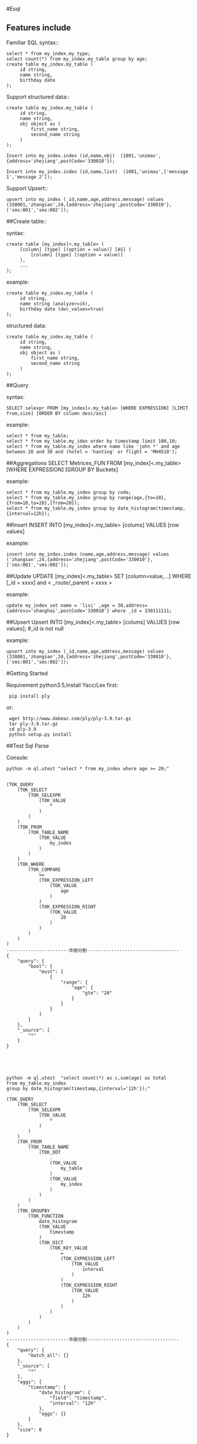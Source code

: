 #Esql

Features include
----------------

Familiar SQL syntax::

    select * from my_index.my_type;
    select count(*) from my_index.my_table group by age;
    create table my_index.my_table (
         id string,
         name string,
         birthday date
    );

Support structured data::

    create table my_index.my_table (
         id string,
         name string,
         obj object as (
             first_name string,
             second_name string
         )
    );
    
    Insert into my_index.index (id,name,obj)  (1001,'unimas',{address='zhejiang',postCode='330010'});
    
    Insert into my_index.index (id,name,list)  (1001,'unimas',['message 1','message 2']);


Support Upsert::

    upsert into my_index (_id,name,age,address,message) values (330001,'zhangsan',24,{address='zhejiang',postCode='330010'},['sms:001','sms:002']);



##Create table::

syntax:

    create table [my_index]<.my_table> (
         [column] [type] [(option = value)] [AS] (
             [column] [type] [(option = value)] 
         ),
         ...
    );


example:

    create table my_index.my_table (
         id string,
         name string (analyzer=ik),
         birthday date (doc_values=true)
    );


structured data:

    create table my_index.my_table (
         id string,
         name string,
         obj object as (
             first_name string,
             second_name string
         )
    );


##Query

syntax:

    SELECT selexpr FROM [my_index]<.my_table> [WHERE EXPRESSION] [LIMIT from,size] [ORDER BY column desc/asc] 

example:

    select * from my_table;	
    select * from my_table.my_idex order by timestamp limit 100,10;
    select * from my_table.my_index where name like 'john *' and age between 20 and 30 and (hotel = 'hanting' or flight = 'MH4510');


##Aggregations
    SELECT Metrices_FUN FROM [my_index]<.my_table> [WHERE EXPRESSION]  [GROUP BY Buckets]

example:

    select * from my_table.my_index group by code;
    select * from my_table.my_index group by range(age,{to=10},{from=10,to=20},{from=20});
    select * from my_table.my_index group by date_histogram(timestamp,{interval=12h});


##Insert
	INSERT INTO [my_index]<.my_table> [colums] VALUES [row values]

example:

    insert into my_index.index (name,age,address,message) values ('zhangsan',24,{address='zhejiang',postCode='330010'},['sms:001','sms:002']);


##Update
	UPDATE [my_index]<.my_table>  SET [column=value,...] WHERE [_id = xxxx] and < _route/_parent = xxxx >

example:

    update my_index set name = 'lisi' ,age = 30,address={address='shanghai',postCode='330010'} where _id = 330111111;
    
    
##Upsert
    Upsert INTO [my_index]<.my_table> [colums] VALUES [row values]; #_id is not null

example:

    upsert into my_index (_id,name,age,address,message) values (330001,'zhangsan',24,{address='zhejiang',postCode='330010'},['sms:001','sms:002']);
        

#Getting Started

Requirement python3.5,Install Yacc/Lex first:

     pip install ply
     
or:
     
     wget http://www.dabeaz.com/ply/ply-3.9.tar.gz
     tar ply-3.9.tar.gz
     cd ply-3.9
     python setup.py install
     
##Test Sql Parse

Console:

    python -m ql.utest "select * from my_index where age >= 20;"


	(TOK_QUERY
		(TOK_SELECT
			(TOK_SELEXPR
				(TOK_VALUE
					*
				)
			)
		)
		(TOK_FROM
			(TOK_TABLE_NAME
				(TOK_VALUE
					my_index
				)
			)
		)
		(TOK_WHERE
			(TOK_COMPARE
				>=
				(TOK_EXPRESSION_LEFT
					(TOK_VALUE
						age
					)
				)
				(TOK_EXPRESSION_RIGHT
					(TOK_VALUE
						20
					)
				)
			)
		)
	)
	-----------------------华丽分割----------------------------------
	{
	    "query": {
	        "bool": {
	            "must": [
	                {
	                    "range": {
	                        "age": {
	                            "gte": "20"
	                        }
	                    }
	                }
	            ]
	        }
	    },
	    "_source": [
	        "*"
	    ]
	}





	python -m ql.utest  "select count(*) as c,sum(age) as total 
	from my_table.my_index 
	group by date_histogram(timestamp,{interval='12h'});"
	
	(TOK_QUERY
		(TOK_SELECT
			(TOK_SELEXPR
				(TOK_VALUE
					*
				)
			)
		)
		(TOK_FROM
			(TOK_TABLE_NAME
				(TOK_DOT
					.
					(TOK_VALUE
						my_table
					)
					(TOK_VALUE
						my_index
					)
				)
			)
		)
		(TOK_GROUPBY
			(TOK_FUNCTION
				date_histogram
				(TOK_VALUE
					timestamp
				)
				(TOK_DICT
					(TOK_KEY_VALUE
						=
						(TOK_EXPRESSION_LEFT
							(TOK_VALUE
								interval
							)
						)
						(TOK_EXPRESSION_RIGHT
							(TOK_VALUE
								12h
							)
						)
					)
				)
			)
		)
	)
	-----------------------华丽分割----------------------------------
	{
	    "query": {
	        "match_all": {}
	    },
	    "_source": [
	        "*"
	    ],
	    "aggs": {
	        "timestamp": {
	            "date_histogram": {
	                "field": "timestamp",
	                "interval": "12h"
	            },
	            "aggs": {}
	        }
	    },
	    "size": 0
	}





  

